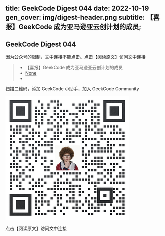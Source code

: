 title: GeekCode Digest 044
date: 2022-10-19
gen_cover: img/digest-header.png
subtitle: 【喜报】GeekCode 成为亚马逊亚云创计划的成员; 
---
GeekCode Digest 044
---
因为公众号的限制，文中连接不能点击。点击【阅读原文】访问文中连接

> * 【喜报】GeekCode 成为亚马逊亚云创计划的成员
> * [None](None)
> * 



扫描二维码，添加 GeekCode 小助手，加入 GeekCode Community

![](img/genius-qrcode.png)

点击【阅读原文】访问文中连接